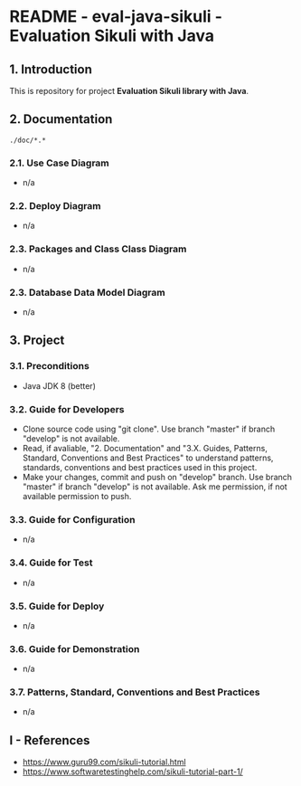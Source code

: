 # README - eval-java-sikuli - Evaluation Sikuli with Java

## 1. Introduction ##

This is repository for project **Evaluation Sikuli library with Java**.

## 2. Documentation ###

```image-file
./doc/*.*
```

### 2.1. Use Case Diagram ###

* n/a


### 2.2. Deploy Diagram ###

* n/a


### 2.3. Packages and Class Class Diagram ###

* n/a


### 2.3. Database Data Model Diagram ###

* n/a

## 3. Project ##

### 3.1. Preconditions ###

* Java JDK 8 (better)


### 3.2. Guide for Developers ###

* Clone source code using "git clone". Use branch "master" if branch "develop" is not available.
* Read, if avaliable, "2. Documentation"  and "3.X. Guides, Patterns, Standard, Conventions and Best Practices" to understand patterns, standards, conventions and best practices used in this project.
* Make your changes, commit and push on "develop" branch. Use branch "master" if branch "develop" is not available. Ask me permission, if not available permission to push.


### 3.3. Guide for Configuration ###

* n/a


### 3.4. Guide for Test ###

* n/a


### 3.5. Guide for Deploy ###

* n/a


### 3.6. Guide for Demonstration ###

* n/a


### 3.7. Patterns, Standard, Conventions and Best Practices ###

* n/a


## I - References ##

* https://www.guru99.com/sikuli-tutorial.html
* https://www.softwaretestinghelp.com/sikuli-tutorial-part-1/